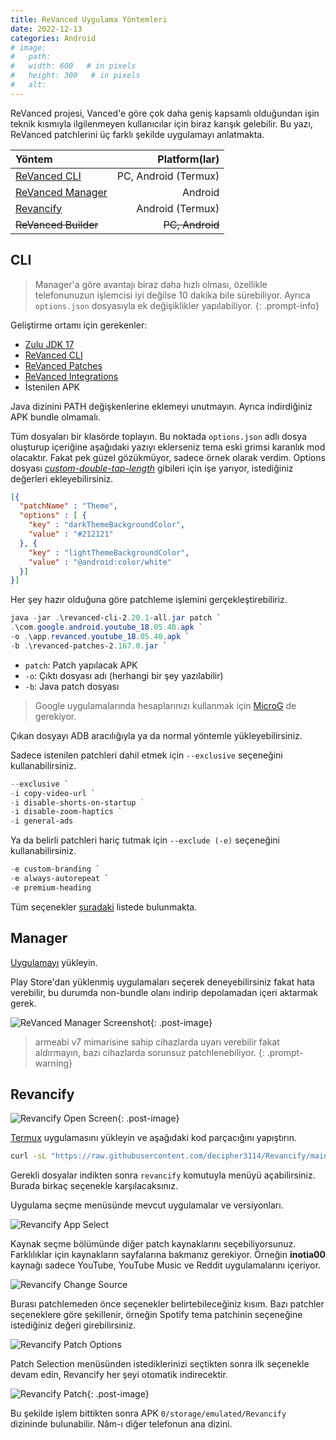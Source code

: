 ```yaml
---
title: ReVanced Uygulama Yöntemleri
date: 2022-12-13
categories: Android
# image:
#   path: 
#   width: 600   # in pixels
#   height: 300   # in pixels
#   alt:
---
```


ReVanced projesi, Vanced'e göre çok daha geniş kapsamlı olduğundan işin teknik kısmıyla ilgilenmeyen kullanıcılar için biraz karışık gelebilir. Bu yazı, ReVanced patchlerini üç farklı şekilde uygulamayı anlatmakta. 

| Yöntem | Platform(lar) 
| :- | -: |
| [ReVanced CLI](https://github.com/revanced/revanced-cli) | PC, Android (Termux)
| [ReVanced Manager](https://github.com/revanced/revanced-manager/releases) | Android
| [Revancify](https://github.com/decipher3114/Revancify)| Android (Termux)
| ~~ReVanced Builder~~ | ~~PC, Android~~

## CLI

>Manager'a göre avantajı biraz daha hızlı olması, özellikle telefonunuzun işlemcisi iyi değilse 10 dakika bile sürebiliyor. Ayrıca `options.json` dosyasıyla ek değişiklikler yapılabiliyor.
{: .prompt-info}

Geliştirme ortamı için gerekenler:

- [Zulu JDK 17](https://www.azul.com/downloads/?package=jdk#zulu)
- [ReVanced CLI](https://github.com/revanced/revanced-cli/releases/latest)
- [ReVanced Patches](https://github.com/revanced/revanced-patches/releases/latest)
- [ReVanced Integrations](https://github.com/revanced/revanced-integrations/releases/latest)
- İstenilen APK

Java dizinini PATH değişkenlerine eklemeyi unutmayın. Ayrıca indirdiğiniz APK bundle olmamalı.

Tüm dosyaları bir klasörde toplayın. Bu noktada `options.json` adlı dosya oluşturup içeriğine aşağıdaki yazıyı eklerseniz tema eski grimsi karanlık mod olacaktır. Fakat pek güzel gözükmüyor, sadece örnek olarak verdim. Options dosyası [*custom-double-tap-length*](https://github.com/inotia00/revanced-patches/blob/revanced-extended/src/main/kotlin/app/revanced/patches/youtube/layout/doubletaplength/patch/DoubleTapLengthPatch.kt) gibileri için işe yarıyor, istediğiniz değerleri ekleyebilirsiniz.

```json
[{
  "patchName" : "Theme",
  "options" : [ {
    "key" : "darkThemeBackgroundColor",
    "value" : "#212121"
  }, {
    "key" : "lightThemeBackgroundColor",
    "value" : "@android:color/white"
  }]
}]
```

Her şey hazır olduğuna göre patchleme işlemini gerçekleştirebiliriz.

```powershell
java -jar .\revanced-cli-2.20.1-all.jar patch `
.\com.google.android.youtube_18.05.40.apk `
-o .\app.revanced.youtube_18.05.40.apk `
-b .\revanced-patches-2.167.0.jar `
```
- `patch`: Patch yapılacak APK
- `-o`: Çıktı dosyası adı (herhangi bir şey yazılabilir)
- `-b`: Java patch dosyası

>Google uygulamalarında hesaplarınızı kullanmak için [MicroG](https://github.com/TeamVanced/VancedMicroG/releases/tag/v0.2.24.220220-220220001) de gerekiyor.

Çıkan dosyayı ADB aracılığıyla ya da normal yöntemle yükleyebilirsiniz.

Sadece istenilen patchleri dahil etmek için `--exclusive` seçeneğini kullanabilirsiniz.

```powershell
--exclusive `
-i copy-video-url `
-i disable-shorts-on-startup ` 
-i disable-zoom-haptics ` 
-i general-ads
```


Ya da belirli patchleri hariç tutmak için `--exclude (-e)` seçeneğini kullanabilirsiniz.

```powershell
-e custom-branding `
-e always-autorepeat `
-e premium-heading
```


Tüm seçenekler [şuradaki](https://revanced.app/patches) listede bulunmakta.

## Manager

[Uygulamayı](https://github.com/revanced/revanced-manager/releases/tag/v0.0.57) yükleyin.

Play Store'dan yüklenmiş uygulamaları seçerek deneyebilirsiniz fakat hata verebilir, bu durumda non-bundle olanı indirip depolamadan içeri aktarmak gerek.

![ReVanced Manager Screenshot](https://dl.dropbox.com/scl/fi/rx3r060857v309gjz6onx/Screenshot_1694081282.jpg?rlkey=lofjr70d1jtycakilp2xk3pyx&dl=1){: .post-image}

>armeabi v7 mimarisine sahip cihazlarda uyarı verebilir fakat aldırmayın, bazı cihazlarda sorunsuz patchlenebiliyor.
{: .prompt-warning}

## Revancify

![Revancify Open Screen](https://dl.dropbox.com/scl/fi/qnktohy9e241ehgb9ti9h/revancify-openscreen.png?rlkey=iatblpnvxw7c6odee0xcp4t8n&dl=1){: .post-image}

[Termux](https://f-droid.org/en/packages/com.termux/) uygulamasını yükleyin ve aşağıdaki kod parçacığını yapıştırın.

```bash
curl -sL "https://raw.githubusercontent.com/decipher3114/Revancify/main/install.sh" | bash
```


Gerekli dosyalar indikten sonra `revancify` komutuyla menüyü açabilirsiniz. Burada birkaç seçenekle karşılacaksınız. 

Uygulama seçme menüsünde mevcut uygulamalar ve versiyonları.

![Revancify App Select](https://dl.dropbox.com/scl/fi/ptgqrsmyoxrdb25trsst1/revancify-appselect.png?rlkey=sc1b5gg1c1vi0luw4izlzlcbb&dl=1)

Kaynak seçme bölümünde diğer patch kaynaklarını seçebiliyorsunuz. Farklılıklar için kaynakların sayfalarına bakmanız gerekiyor. Örneğin **inotia00** kaynağı sadece YouTube, YouTube Music ve Reddit uygulamalarını içeriyor.

![Revancify Change Source](https://dl.dropbox.com/scl/fi/zz3xoi4ptf13dbi762cpz/revancify-changesource.png?rlkey=mtvzr6voqp76x6zavaw85aaaa&dl=1)

Burası patchlemeden önce seçenekler belirtebileceğiniz kısım. Bazı patchler seçeneklere göre şekillenir, örneğin Spotify tema patchinin seçeneğine istediğiniz değeri girebilirsiniz.

![Revancify Patch Options](https://dl.dropbox.com/scl/fi/aehelmztr4lb942jsdek1/revancify-patchoptions.png?rlkey=m95l6rv7788axptj2wbdwaabl&dl=1)

Patch Selection menüsünden istediklerinizi seçtikten sonra ilk seçenekle devam edin, Revancify her şeyi otomatik indirecektir. 

![Revancify Patch](https://dl.dropbox.com/scl/fi/g7stidbur40jszcil3v4o/revancify-patch.gif?rlkey=uh3y2x36qrl27gekqkggtx6po&dl=1){: .post-image}

Bu şekilde işlem bittikten sonra APK `0/storage/emulated/Revancify` dizininde bulunabilir. Nâm-ı diğer telefonun ana dizini.